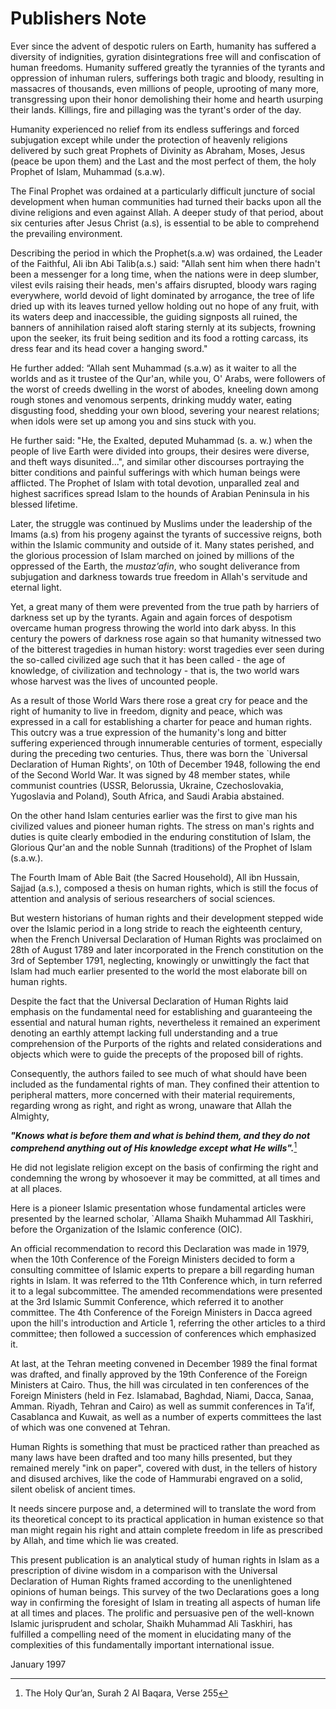 Publishers Note
===============

Ever since the advent of despotic rulers on Earth, humanity has suffered
a diversity of indignities, gyration disintegrations free will and
confiscation of human freedoms. Humanity suffered greatly the tyrannies
of the tyrants and oppression of inhuman rulers, sufferings both tragic
and bloody, resulting in massacres of thousands, even millions of
people, uprooting of many more, transgressing upon their honor
demolishing their home and hearth usurping their lands. Killings, fire
and pillaging was the tyrant's order of the day.

Humanity experienced no relief from its endless sufferings and forced
subjugation except while under the protection of heavenly religions
delivered by such great Prophets of Divinity as Abraham, Moses, Jesus
(peace be upon them) and the Last and the most perfect of them, the holy
Prophet of Islam, Muhammad (s.a.w).

The Final Prophet was ordained at a particularly difficult juncture of
social development when human communities had turned their backs upon
all the divine religions and even against Allah. A deeper study of that
period, about six centuries after Jesus Christ (a.s), is essential to be
able to comprehend the prevailing environment.

Describing the period in which the Prophet(s.a.w) was ordained, the
Leader of the Faithful, Ali ibn Abi Talib(a.s.) said: "Allah sent him
when there hadn't been a messenger for a long time, when the nations
were in deep slumber, vilest evils raising their heads, men's affairs
disrupted, bloody wars raging everywhere, world devoid of light
dominated by arrogance, the tree of life dried up with its leaves turned
yellow holding out no hope of any fruit, with its waters deep and
inaccessible, the guiding signposts all ruined, the banners of
annihilation raised aloft staring sternly at its subjects, frowning upon
the seeker, its fruit being sedition and its food a rotting carcass, its
dress fear and its head cover a hanging sword."

He further added: “Allah sent Muhammad (s.a.w) as it waiter to all the
worlds and as it trustee of the Qur'an, while you, O' Arabs, were
followers of the worst of creeds dwelling in the worst of abodes,
kneeling down among rough stones and venomous serpents, drinking muddy
water, eating disgusting food, shedding your own blood, severing your
nearest relations; when idols were set up among you and sins stuck with
you.

He further said: "He, the Exalted, deputed Muhammad (s. a. w.) when the
people of live Earth were divided into groups, their desires were
diverse, and theft ways disunited...", and similar other discourses
portraying the bitter conditions and painful sufferings with which human
beings were afflicted. The Prophet of Islam with total devotion,
unparalled zeal and highest sacrifices spread Islam to the hounds of
Arabian Peninsula in his blessed lifetime.

Later, the struggle was continued by Muslims under the leadership of the
Imams (a.s) from his progeny against the tyrants of successive reigns,
both within the Islamic community and outside of it. Many states
perished, and the glorious procession of Islam marched on joined by
millions of the oppressed of the Earth, the *mustaz’afin*, who sought
deliverance from subjugation and darkness towards true freedom in
Allah's servitude and eternal light.

Yet, a great many of them were prevented from the true path by harriers
of darkness set up by the tyrants. Again and again forces of despotism
overcame human progress throwing the world into dark abyss. In this
century the powers of darkness rose again so that humanity witnessed two
of the bitterest tragedies in human history: worst tragedies ever seen
during the so-called civilized age such that it has been called - the
age of knowledge, of civilization and technology - that is, the two
world wars whose harvest was the lives of uncounted people.

As a result of those World Wars there rose a great cry for peace and the
right of humanity to live in freedom, dignity and peace, which was
expressed in a call for establishing a charter for peace and human
rights. This outcry was a true expression of the humanity's long and
bitter suffering experienced through innumerable centuries of torment,
especially during the preceding two centuries. Thus, there was born the
\`Universal Declaration of Human Rights', on 10th of December 1948,
following the end of the Second World War. It was signed by 48 member
states, while communist countries (USSR, Belorussia, Ukraine,
Czechoslovakia, Yugoslavia and Poland), South Africa, and Saudi Arabia
abstained.

On the other hand Islam centuries earlier was the first to give man his
civilized values and pioneer human rights. The stress on man's rights
and duties is quite clearly embodied in the enduring constitution of
Islam, the Glorious Qur'an and the noble Sunnah (traditions) of the
Prophet of Islam (s.a.w.).

The Fourth Imam of Able Bait (the Sacred Household), All ibn Hussain,
Sajjad (a.s.), composed a thesis on human rights, which is still the
focus of attention and analysis of serious researchers of social
sciences.

But western historians of human rights and their development stepped
wide over the Islamic period in a long stride to reach the eighteenth
century, when the French Universal Declaration of Human Rights was
proclaimed on 28th of August 1789 and later incorporated in the French
constitution on the 3rd of September 1791, neglecting, knowingly or
unwittingly the fact that Islam had much earlier presented to the world
the most elaborate bill on human rights.

Despite the fact that the Universal Declaration of Human Rights laid
emphasis on the fundamental need for establishing and guaranteeing the
essential and natural human rights, nevertheless it remained an
experiment denoting an earthly attempt lacking full understanding and a
true comprehension of the Purports of the rights and related
considerations and objects which were to guide the precepts of the
proposed bill of rights.

Consequently, the authors failed to see much of what should have been
included as the fundamental rights of man. They confined their attention
to peripheral matters, more concerned with their material requirements,
regarding wrong as right, and right as wrong, unaware that Allah the
Almighty,

***"Knows what is before them and what is behind them, and they do not
comprehend anything out of His knowledge except what He wills".***[^1]

He did not legislate religion except on the basis of confirming the
right and condemning the wrong by whosoever it may be committed, at all
times and at all places.

Here is a pioneer Islamic presentation whose fundamental articles were
presented by the learned scholar, \`Allama Shaikh Muhammad All Taskhiri,
before the Organization of the Islamic conference (OIC).

An official recommendation to record this Declaration was made in 1979,
when the 10th Conference of the Foreign Ministers decided to form a
consulting committee of Islamic experts to prepare a bill regarding
human rights in Islam. It was referred to the 11th Conference which, in
turn referred it to a legal subcommittee. The amended recommendations
were presented at the 3rd Islamic Summit Conference, which referred it
to another committee. The 4th Conference of the Foreign Ministers in
Dacca agreed upon the hill's introduction and Article 1, referring the
other articles to a third committee; then followed a succession of
conferences which emphasized it.

At last, at the Tehran meeting convened in December 1989 the final
format was drafted, and finally approved by the 19th Conference of the
Foreign Ministers at Cairo. Thus, the hill was circulated in ten
conferences of the Foreign Ministers (held in Fez. Islamabad, Baghdad,
Niami, Dacca, Sanaa, Amman. Riyadh, Tehran and Cairo) as well as summit
conferences in Ta’if, Casablanca and Kuwait, as well as a number of
experts committees the last of which was one convened at Tehran.

Human Rights is something that must be practiced rather than preached as
many laws have been drafted and too many hills presented, but they
remained merely "ink on paper", covered with dust, in the tellers of
history and disused archives, like the code of Hammurabi engraved on a
solid, silent obelisk of ancient times.

It needs sincere purpose and, a determined will to translate the word
from its theoretical concept to its practical application in human
existence so that man might regain his right and attain complete freedom
in life as prescribed by Allah, and time which lie was created.

This present publication is an analytical study of human rights in Islam
as a prescription of divine wisdom in a comparison with the Universal
Declaration of Human Rights framed according to the unenlightened
opinions of human beings. This survey of the two Declarations goes a
long way in confirming the foresight of Islam in treating all aspects of
human life at all times and places. The prolific and persuasive pen of
the well-known Islamic jurisprudent and scholar, Shaikh Muhammad Ali
Taskhiri, has fulfilled a compelling need of the moment in elucidating
many of the complexities of this fundamentally important international
issue.

January 1997

[^1]: The Holy Qur’an, Surah 2 Al Baqara, Verse 255


